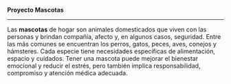 **Proyecto Mascotas**



---

Las **mascotas** de hogar son animales domesticados que viven con las personas y brindan compañía, afecto y, en algunos casos, seguridad. Entre las más comunes se encuentran los perros, gatos, peces, aves, conejos y hámsteres. Cada especie tiene necesidades específicas de alimentación, espacio y cuidados. Tener una mascota puede mejorar el bienestar emocional y reducir el estrés, pero también implica responsabilidad, compromiso y atención médica adecuada.
